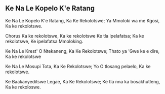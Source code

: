 ## Ke Na Le Kopelo K'e Ratang

Ke Na Le Kopelo K'e Ratang, Ka Ke Rekolotswe;
Ya Mmoloki wa me Kgosi, Ka ke rekolotswe.

Chorus
Ka ke rekolotswe, Ka ke rekolotswe Ke tla ipelafatsa;
Ka ke rekolotswe, Ke ipelafatsa Mmoloking.

Ke Na Le Krest' O Ntekaneng, Ka Ke Rekolotswe;
Thato ya 'Gwe ke e dire, Ka ke rekolotswe

Ke Na Le Mosupi Tota, Ka Ke Rekolotswe;
Yo O tlosang pelaelo, Ka ke rekolotswe.

Ke Baakanyeditswe Legae, Ka Ke Rekolotswe;
Ke tla nna ka bosakhutleng, Ka ke rekoloswe.

